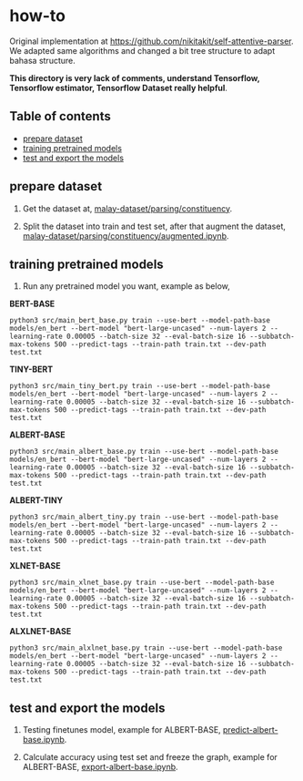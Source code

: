 # how-to

Original implementation at https://github.com/nikitakit/self-attentive-parser. We adapted same algorithms and changed a bit tree structure to adapt bahasa structure.

**This directory is very lack of comments, understand Tensorflow, Tensorflow estimator, Tensorflow Dataset really helpful**.

## Table of contents
  * [prepare dataset](#prepare-dataset)
  * [training pretrained models](#training-pretrained-models)
  * [test and export the models](#test-and-export-the-models)

## prepare dataset

1. Get the dataset at, [malay-dataset/parsing/constituency](https://github.com/huseinzol05/Malay-Dataset/tree/master/parsing/constituency).

2. Split the dataset into train and test set, after that augment the dataset, [malay-dataset/parsing/constituency/augmented.ipynb](https://github.com/huseinzol05/Malay-Dataset/blob/master/parsing/constituency/augmented.ipynb).

## training pretrained models

1. Run any pretrained model you want, example as below,

**BERT-BASE**

```
python3 src/main_bert_base.py train --use-bert --model-path-base models/en_bert --bert-model "bert-large-uncased" --num-layers 2 --learning-rate 0.00005 --batch-size 32 --eval-batch-size 16 --subbatch-max-tokens 500 --predict-tags --train-path train.txt --dev-path test.txt
```

**TINY-BERT**

```
python3 src/main_tiny_bert.py train --use-bert --model-path-base models/en_bert --bert-model "bert-large-uncased" --num-layers 2 --learning-rate 0.00005 --batch-size 32 --eval-batch-size 16 --subbatch-max-tokens 500 --predict-tags --train-path train.txt --dev-path test.txt
```

**ALBERT-BASE**

```
python3 src/main_albert_base.py train --use-bert --model-path-base models/en_bert --bert-model "bert-large-uncased" --num-layers 2 --learning-rate 0.00005 --batch-size 32 --eval-batch-size 16 --subbatch-max-tokens 500 --predict-tags --train-path train.txt --dev-path test.txt
```

**ALBERT-TINY**

```
python3 src/main_albert_tiny.py train --use-bert --model-path-base models/en_bert --bert-model "bert-large-uncased" --num-layers 2 --learning-rate 0.00005 --batch-size 32 --eval-batch-size 16 --subbatch-max-tokens 500 --predict-tags --train-path train.txt --dev-path test.txt
```

**XLNET-BASE**

```
python3 src/main_xlnet_base.py train --use-bert --model-path-base models/en_bert --bert-model "bert-large-uncased" --num-layers 2 --learning-rate 0.00005 --batch-size 32 --eval-batch-size 16 --subbatch-max-tokens 500 --predict-tags --train-path train.txt --dev-path test.txt
```

**ALXLNET-BASE**

```
python3 src/main_alxlnet_base.py train --use-bert --model-path-base models/en_bert --bert-model "bert-large-uncased" --num-layers 2 --learning-rate 0.00005 --batch-size 32 --eval-batch-size 16 --subbatch-max-tokens 500 --predict-tags --train-path train.txt --dev-path test.txt
```

## test and export the models

1. Testing finetunes model, example for ALBERT-BASE, [predict-albert-base.ipynb](predict-albert-base.ipynb).

2. Calculate accuracy using test set and freeze the graph, example for ALBERT-BASE, [export-albert-base.ipynb](export-albert-base.ipynb).